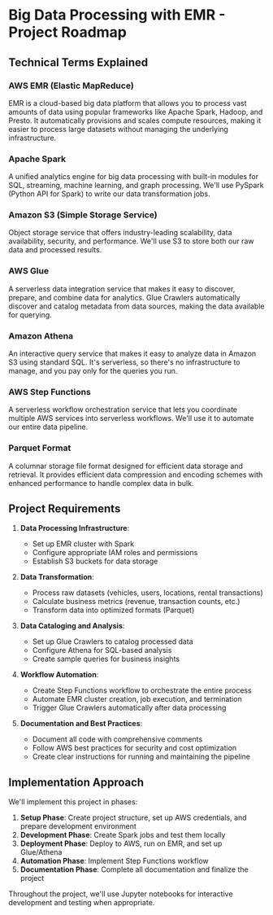 # Big Data Processing with EMR - Project Roadmap

## Technical Terms Explained

### AWS EMR (Elastic MapReduce)
EMR is a cloud-based big data platform that allows you to process vast amounts of data using popular frameworks like Apache Spark, Hadoop, and Presto. It automatically provisions and scales compute resources, making it easier to process large datasets without managing the underlying infrastructure.

### Apache Spark
A unified analytics engine for big data processing with built-in modules for SQL, streaming, machine learning, and graph processing. We'll use PySpark (Python API for Spark) to write our data transformation jobs.

### Amazon S3 (Simple Storage Service)
Object storage service that offers industry-leading scalability, data availability, security, and performance. We'll use S3 to store both our raw data and processed results.

### AWS Glue
A serverless data integration service that makes it easy to discover, prepare, and combine data for analytics. Glue Crawlers automatically discover and catalog metadata from data sources, making the data available for querying.

### Amazon Athena
An interactive query service that makes it easy to analyze data in Amazon S3 using standard SQL. It's serverless, so there's no infrastructure to manage, and you pay only for the queries you run.

### AWS Step Functions
A serverless workflow orchestration service that lets you coordinate multiple AWS services into serverless workflows. We'll use it to automate our entire data pipeline.

### Parquet Format
A columnar storage file format designed for efficient data storage and retrieval. It provides efficient data compression and encoding schemes with enhanced performance to handle complex data in bulk.

## Project Requirements

1. **Data Processing Infrastructure**:
   - Set up EMR cluster with Spark
   - Configure appropriate IAM roles and permissions
   - Establish S3 buckets for data storage

2. **Data Transformation**:
   - Process raw datasets (vehicles, users, locations, rental transactions)
   - Calculate business metrics (revenue, transaction counts, etc.)
   - Transform data into optimized formats (Parquet)

3. **Data Cataloging and Analysis**:
   - Set up Glue Crawlers to catalog processed data
   - Configure Athena for SQL-based analysis
   - Create sample queries for business insights

4. **Workflow Automation**:
   - Create Step Functions workflow to orchestrate the entire process
   - Automate EMR cluster creation, job execution, and termination
   - Trigger Glue Crawlers automatically after data processing

5. **Documentation and Best Practices**:
   - Document all code with comprehensive comments
   - Follow AWS best practices for security and cost optimization
   - Create clear instructions for running and maintaining the pipeline

## Implementation Approach

We'll implement this project in phases:

1. **Setup Phase**: Create project structure, set up AWS credentials, and prepare development environment
2. **Development Phase**: Create Spark jobs and test them locally
3. **Deployment Phase**: Deploy to AWS, run on EMR, and set up Glue/Athena
4. **Automation Phase**: Implement Step Functions workflow
5. **Documentation Phase**: Complete all documentation and finalize the project

Throughout the project, we'll use Jupyter notebooks for interactive development and testing when appropriate.
